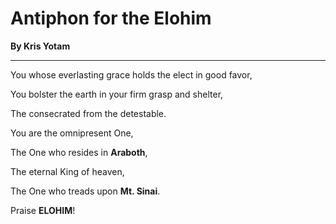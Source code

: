 # Antiphon for the Elohim  
**By Kris Yotam**  

---

You whose everlasting grace holds the elect in good favor,  

You bolster the earth in your firm grasp and shelter,  

The consecrated from the detestable.  

You are the omnipresent One,  

The One who resides in **Araboth**,  

The eternal King of heaven,  

The One who treads upon **Mt. Sinai**.  

Praise **ELOHIM**!
